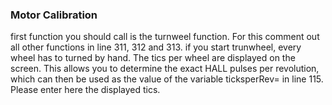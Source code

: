 ### Motor Calibration

first function you should call is the turnweel function. For this comment out all other functions in line 311, 312 and 313.
if you start trunwheel, every wheel has to turned by hand. The tics per wheel are displayed on the screen. This allows you to determine the exact HALL pulses per revolution, which can then be used as the value of the variable ticksperRev= in line 115. Please enter here the displayed tics.

